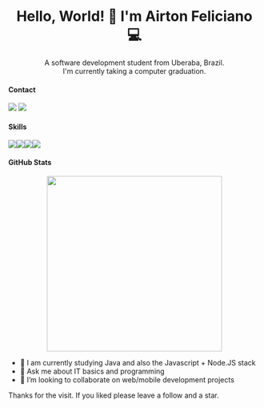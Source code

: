 <h1 align='center'>
  Hello, World! 👋 I'm Airton Feliciano 💻
</h1>

<p align='center'>
  A software development student from Uberaba, Brazil.<br>
  I'm currently taking a computer graduation.
</p>

#### Contact

<a href='https://linkedin.com/in/airtonfel'><img src="https://img.shields.io/badge/linkedin-%230077B5.svg?&style=for-the-badge&logo=linkedin&logoColor=white"/></a>
<a href='mailto:airtons.f@hotmail.com'><img src="https://img.shields.io/badge/Microsoft%20Outlook-0078D4?logo=microsoft-outlook&logoColor=white&style=for-the-badge"/></a>

#### Skills
<img src="https://img.shields.io/badge/c%20-%2300599C.svg?&style=for-the-badge&logo=c&logoColor=white"/><img src="https://img.shields.io/badge/html5%20-%23E34F26.svg?&style=for-the-badge&logo=html5&logoColor=white"/><img src="https://img.shields.io/badge/css3%20-%231572B6.svg?&style=for-the-badge&logo=css3&logoColor=white"/><img src="https://img.shields.io/badge/javascript%20-%23323330.svg?&style=for-the-badge&logo=javascript&logoColor=%23F7DF1E"/>

#### GitHub Stats
<p align='center'>
  <a href="#"><img src="https://github-readme-stats.vercel.app/api?username=airtonfel&show_icons=true&count_private=true&theme=dark" width="350"></a>
</p>

- 🌱 I am currently studying Java and also the Javascript + Node.JS stack
- 💬 Ask me about IT basics and programming
- 👯 I’m looking to collaborate on web/mobile development projects

Thanks for the visit. If you liked please leave a follow and a star.

